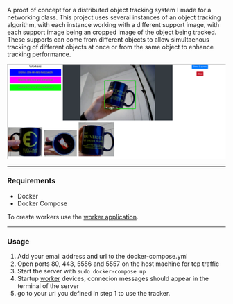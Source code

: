 
A proof of concept for a distributed object tracking system I made for a networking class. This project uses several instances of an object tracking algorithm, with each instance working with a different support image, with each support image being an cropped image of the object being tracked.  These supports can come from different objects to allow simultaenous tracking of different objects at once or from the same object to enhance tracking performance.  

![Web page](./image1.png)

---

### Requirements

- Docker
- Docker Compose

To create workers use the [worker application](https://github.com/travis575757/distributed_object_tracker_worker).

---

### Usage

1. Add your email address and url to the docker-compose.yml
2. Open ports 80, 443, 5556 and 5557 on the host machine for tcp traffic
3. Start the server with `sudo docker-compose up`
4. Startup [worker](https://github.com/travis575757/distributed_object_tracker_worker) devices, connecion messages should appear in the terminal of the server
5. go to your url you defined in step 1 to use the tracker.
